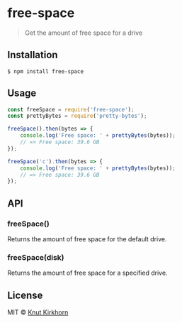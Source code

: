# free-space
> Get the amount of free space for a drive

## Installation
```
$ npm install free-space
```

## Usage
```js
const freeSpace = require('free-space');
const prettyBytes = require('pretty-bytes');

freeSpace().then(bytes => {
    console.log('Free space: ' + prettyBytes(bytes));
    // => Free space: 39.6 GB
});

freeSpace('c').then(bytes => {
    console.log('Free space: ' + prettyBytes(bytes));
    // => Free space: 39.6 GB
});
```

## API
### freeSpace()
Returns the amount of free space for the default drive.

### freeSpace(disk)
Returns the amount of free space for a specified drive.

## License
MIT © [Knut Kirkhorn](LICENSE)
